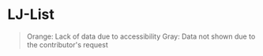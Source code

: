 # LJ-List

>Orange: Lack of data due to accessibility
>Gray: Data not shown due to the contributor's request
